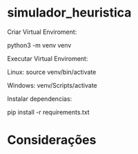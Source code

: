 # simulador_heuristica

Criar Virtual Enviroment:

python3 -m venv venv 

Executar Virtual Enviroment:

Linux: source venv/bin/activate  

Windows: venv/Scripts/activate

Instalar dependencias:

pip install -r requirements.txt



# Considerações

